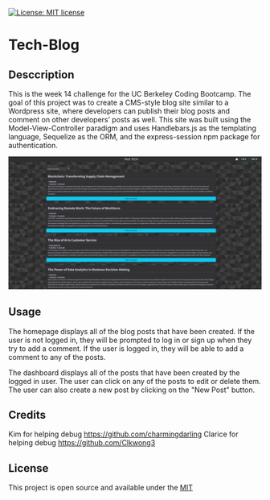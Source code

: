 [![License: MIT license](https://img.shields.io/badge/License-MIT_license-success)](https://opensource.org/licenses/MIT)  
# Tech-Blog

## Desccription
This is the week 14 challenge for the UC Berkeley Coding Bootcamp. The goal of this project was to create a CMS-style blog site similar to a Wordpress site, where developers can publish their blog posts and comment on other developers’ posts as well. This site was built using the Model-View-Controller paradigm and uses Handlebars.js as the templating language, Sequelize as the ORM, and the express-session npm package for authentication.

![Alt text](Images/tech.png)

## Usage
The homepage displays all of the blog posts that have been created. If the user is not logged in, they will be prompted to log in or sign up when they try to add a comment. If the user is logged in, they will be able to add a comment to any of the posts.

The dashboard displays all of the posts that have been created by the logged in user. The user can click on any of the posts to edit or delete them. The user can also create a new post by clicking on the "New Post" button.

## Credits
Kim for helping debug https://github.com/charmingdarling
Clarice for helping debug https://github.com/Clkwong3

## License
This project is open source and available under the [MIT](./LICENSE)